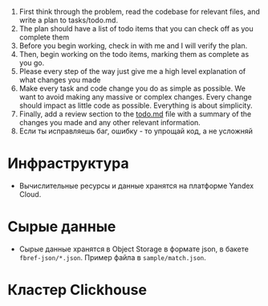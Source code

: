 1. First think through the problem, read the codebase for relevant files, and write a plan to tasks/todo.md.
2. The plan should have a list of todo items that you can check off as you complete them
3. Before you begin working, check in with me and I will verify the plan.
4. Then, begin working on the todo items, marking them as complete as you go.
5. Please every step of the way just give me a high level explanation of what changes you made
6. Make every task and code change you do as simple as possible. We want to avoid making any massive or complex changes. Every change should impact as little code as possible. Everything is about simplicity.
7. Finally, add a review section to the [todo.md](http://todo.md/) file with a summary of the changes you made and any other relevant information.
8. Если ты исправляешь баг, ошибку - то упрощай код, а не усложняй

# Инфраструктура

- Вычислительные ресурсы и данные хранятся на платформе Yandex Cloud.

# Сырые данные

- Сырые данные хранятся в Object Storage в формате json, в бакете `fbref-json/*.json`. Пример файла в `sample/match.json`.

# Кластер Clickhouse